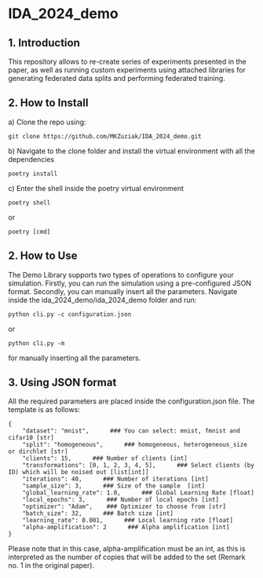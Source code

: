 # IDA_2024_demo
## 1. Introduction
This repository allows to re-create series of experiments presented in the paper, as well as running custom experiments using attached libraries for generating federated data splits
and performing federated training. 
## 2. How to Install
a) Clone the repo using:
~~~
git clone https://github.com/MKZuziak/IDA_2024_demo.git
~~~
b) Navigate to the clone folder and install the virtual environment with all the dependencies
~~~
poetry install
~~~
c) Enter the shell inside the poetry virtual environment
~~~
poetry shell
~~~
or
~~~
poetry [cmd]
~~~
## 2. How to Use
The Demo Library supports two types of operations to configure your simulation. Firstly, you can run the simulation using a pre-configured JSON format. Secondly, you can manually 
insert all the parameters.
Navigate inside the ida_2024_demo/ida_2024_demo folder and run:
~~~
python cli.py -c configuration.json
~~~
or
~~~
python cli.py -m
~~~
for manually inserting all the parameters.

## 3. Using JSON format
All the required parameters are placed inside the configuration.json file. The template is as follows:
~~~
{
    "dataset": "mnist",      ### You can select: mnist, fmnist and cifar10 [str]
    "split": "homogeneous",      ### homogeneous, heterogeneous_size or dirchlet [str]
    "clients": 15,      ### Number of clients [int]
    "transformations": [0, 1, 2, 3, 4, 5],      ### Select clients (by ID) which will be noised out [list[int]]
    "iterations": 40,      ### Number of iterations [int]
    "sample_size": 3,      ### Size of the sample  [int]
    "global_learning_rate": 1.0,      ### Global Learning Rate [float]
    "local_epochs": 3,      ### Number of local epochs [int]
    "optimizer": "Adam",    ### Optimizer to choose from [str]
    "batch_size": 32,      ### Batch size [int]
    "learning_rate": 0.001,      ### Local learning rate [float]
    "alpha-amplification": 2      ### Alpha amplification [int]
}
~~~
Please note that in this case, alpha-amplification must be an int, as this is interpreted as the number of copies that will be added to the set (Remark no. 1 in the original paper).
